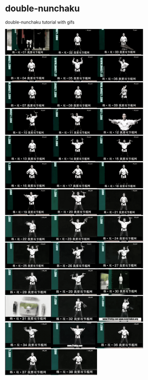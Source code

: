 # double-nunchaku
double-nunchaku tutorial with gifs

<img src="gifs/dn-1.gif" width="150"/><img src="gifs/dn-2.gif" width="150"/><img src="gifs/dn-3.gif" width="150"/><img src="gifs/dn-4.gif" width="150"/><img src="gifs/dn-5.gif" width="150"/><img src="gifs/dn-6.gif" width="150"/><img src="gifs/dn-7.gif" width="150"/><img src="gifs/dn-8.gif" width="150"/><img src="gifs/dn-9.gif" width="150"/><img src="gifs/dn-10.gif" width="150"/><img src="gifs/dn-11.gif" width="150"/><img src="gifs/dn-12.gif" width="150"/><img src="gifs/dn-13.gif" width="150"/><img src="gifs/dn-14.gif" width="150"/><img src="gifs/dn-15.gif" width="150"/><img src="gifs/dn-16.gif" width="150"/><img src="gifs/dn-17.gif" width="150"/><img src="gifs/dn-18.gif" width="150"/><img src="gifs/dn-19.gif" width="150"/><img src="gifs/dn-20.gif" width="150"/><img src="gifs/dn-21.gif" width="150"/><img src="gifs/dn-22.gif" width="150"/><img src="gifs/dn-23.gif" width="150"/><img src="gifs/dn-24.gif" width="150"/><img src="gifs/dn-25.gif" width="150"/><img src="gifs/dn-26.gif" width="150"/><img src="gifs/dn-27.gif" width="150"/><img src="gifs/dn-28.gif" width="150"/><img src="gifs/dn-29.gif" width="150"/><img src="gifs/dn-30.gif" width="150"/><img src="gifs/dn-31.gif" width="150"/><img src="gifs/dn-32.gif" width="150"/><img src="gifs/dn-33.gif" width="150"/><img src="gifs/dn-34.gif" width="150"/><img src="gifs/dn-35.gif" width="150"/><img src="gifs/dn-36.gif" width="150"/><img src="gifs/dn-37.gif" width="150"/><img src="gifs/dn-38.gif" width="150"/>
